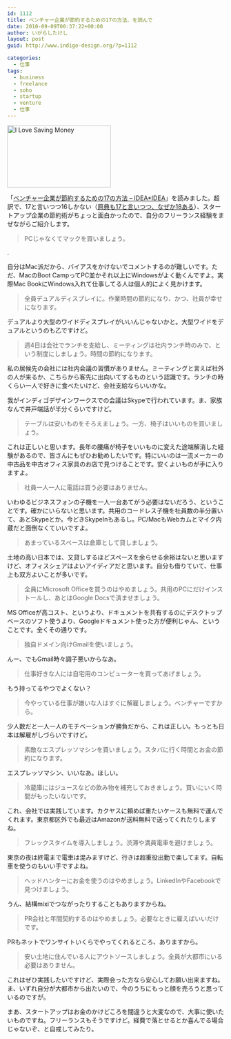 ```yaml
---
id: 1112
title: ベンチャー企業が節約するための17の方法、を読んで
date: 2010-09-09T00:37:22+00:00
author: いがらしたけし
layout: post
guid: http://www.indigo-design.org/?p=1112

categories:
  - 仕事
tags:
  - business
  - freelance
  - soho
  - startup
  - venture
  - 仕事
---
```

[<img src="http://farm5.static.flickr.com/4047/4337122047_1e601d5143_m.jpg" width="240" height="144" alt="I Love Saving Money" />](http://www.flickr.com/photos/acrider/4337122047/ "I Love Saving Money by Tony Crider, on Flickr")

「[ベンチャー企業が節約するための17の方法 &#8211; IDEA*IDEA](http://www.ideaxidea.com/archives/2008/03/17.html)」を読みました。超訳で、17と言いつつ16しかない（[原典も17と言いつつ、なぜか18ある](http://calacanis.com/2008/03/07/how-to-save-money-running-a-startup-17-really-good-tips/)）、スタートアップ企業の節約術がちょっと面白かったので、自分のフリーランス経験をまぜながらご紹介します。
  
<!--more-->

> PCじゃなくてマックを買いましょう。

.
  
自分はMac派だから、バイアスをかけないでコメントするのが難しいです。ただ、MacのBoot CampってPC並かそれ以上にWindowsがよく動くんですよ。実際Mac BookにWindows入れて仕事してる人は個人的によく見かけます。

> 全員デュアルディスプレイに。作業時間の節約になり、かつ、社員が幸せになります。

デュアルより大型のワイドディスプレイがいいんじゃないかと。大型ワイドをデュアルというのも乙ですけど。

> 週4日は会社でランチを支給し、ミーティングは社内ランチ時のみで、という制度にしましょう。時間の節約になります。

私の居候先の会社には社内会議の習慣がありません。ミーティングと言えば社外の人が来るか、こちらから客先に出向いてするものという認識です。ランチの時くらい一人で好きに食べたいけど、会社支給ならいいかな。

我がインディゴデザインワークスでの会議はSkypeで行われています。ま、家族なんで井戸端話が半分くらいですけど。

> テーブルは安いものをそろえましょう。一方、椅子はいいものを買いましょう。

これは正しいと思います。長年の腰痛が椅子をいいものに変えた途端解消した経験があるので、皆さんにもぜひお勧めしたいです。特にいいのは一流メーカーの中古品を中古オフィス家具のお店で見つけることです。安くよいものが手に入りますよ。

> 社員一人一人に電話は買う必要はありません。

いわゆるビジネスフォンの子機を一人一台あてがう必要はないだろう、ということです。確かにいらないと思います。共用のコードレス子機を社員数の半分置いて、あとSkypeとか。今どきSkypeInもあるし。PC/MacもWebカムとマイク内蔵だと面倒なくていいですよ。

> あまっているスペースは倉庫として貸しましょう。

土地の高い日本では、又貸しするほどスペースを余らせる余裕はないと思いますけど、オフィスシェアはよいアイディアだと思います。自分も借りていて、仕事上も双方よいことが多いです。

> 全員にMicrosoft Officeを買うのはやめましょう。共用のPCにだけインストールし、あとはGoogle Docsで済ませましょう。

MS Officeが高コスト、というより、ドキュメントを共有するのにデスクトップベースのソフト使うより、Googleドキュメント使った方が便利じゃん、ということです。全くその通りです。

> 独自ドメイン向けGmailを使いましょう。

んー、でもGmail時々調子悪いからなあ。

> 仕事好きな人には自宅用のコンピューターを買ってあげましょう。

もう持ってるやつでよくない？

> 今やっている仕事が嫌いな人はすぐに解雇しましょう。ベンチャーですから。

少人数だと一人一人のモチベーションが勝負だから、これは正しい。もっとも日本は解雇がしづらいですけど。

> 素敵なエスプレッソマシンを買いましょう。スタバに行く時間とお金の節約になります。

エスプレッソマシン、いいなあ。ほしい。

> 冷蔵庫にはジュースなどの飲み物を補充しておきましょう。買いにいく時間がもったいないです。

これ、会社では実践しています。カクヤスに頼めば重たいケースも無料で運んでくれます。東京都区外でも最近はAmazonが送料無料で送ってくれたりしますね。

> フレックスタイムを導入しましょう。渋滞や満員電車を避けましょう。

東京の夜は終電まで電車は混みますけど、行きは超重役出勤で楽してます。自転車を使うのもいい手ですよね。

> ヘッドハンターにお金を使うのはやめましょう。LinkedInやFacebookで見つけましょう。

うん、結構mixiでつながったりすることもありますからね。

> PR会社と年間契約するのはやめましょう。必要なときに雇えばいいだけです。

PRもネットでワンサイトいくらでやってくれるところ、ありますから。

> 安い土地に住んでいる人にアウトソースしましょう。全員が大都市にいる必要はありません。

これはぜひ実践したいですけど、実際会った方なら安心してお願い出来ますね。ま、いずれ自分が大都市から出たいので、今のうちにもっと顔を売ろうと思っているのですが。

まあ、スタートアップはお金のかけどころを間違うと大変なので、大事に使いたいものですね。フリーランスもそうですけど。経費で落とせるとか喜んでる場合じゃないぞ、と自戒してみたり。
